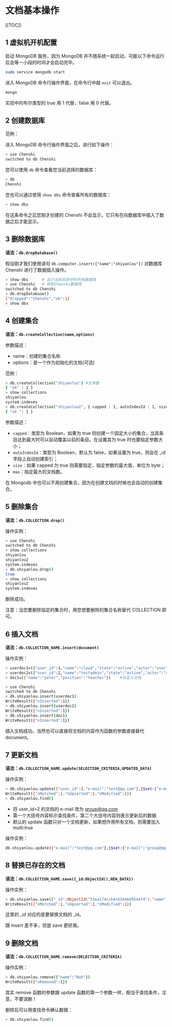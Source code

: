 # 文档基本操作
[[TOC]]

## 1 虚拟机开机配置

启动 MongoDB 服务，因为 MongoDB 并不随系统一起启动，可能以下命令运行后会等一小段的时间才会启动完毕。

```bash
sudo service mongodb start
```

进入 MongoDB 命令行操作界面，在命令行中敲 `exit` 可以退出。

```bash
mongo
```

实验中的布尔类型的 true 用 1 代替，false 用 0 代替。

## 2 创建数据库

范例：

进入 MongoDB 命令行操作界面之后，进行如下操作：

```bash
> use Chenshi
switched to db Chenshi
```

您可以使用 `db` 命令查看您当前选择的数据库：

```bash
> db
Chenshi
```

您也可以通过使用 `show dbs` 命令查看所有的数据库：

```bash
> show dbs
```

在这条命令之后您刚才创建的 Chenshi 不会显示，它只有在向数据库中插入了数据之后才能显示。

## 3 删除数据库

**语法：`db.dropDatabase()`**

假设刚才我们使用语句 `db.computer.insert({"name":"shiyanlou"})` 对数据库 Chenshi 进行了数据插入操作。

```bash
> show dbs      # 显示当前系统中的所有数据库
> use Chenshi   # 转到Chenshi数据库
switched to db Chenshi
> db.dropDatabase()
{"dropped":"Chenshi","ok":1}
> show dbs
```

## 4 创建集合

**语法：`db.createCollection(name,options)`**

参数描述：

- name：创建的集合名称
- options：是一个作为初始化的文档(可选)

范例：

```bash
> db.createCollection("shiyanlou") #无参数
{ "ok" : 1 }
> show collections
shiyanlou
system.indexes
> db.createCollection("shiyanlou2", { capped : 1, autoIndexId : 1, size : 6142800, max : 10000 } ) #带参数
{ "ok ": 1 }
```

参数描述：

- `capped`：类型为 Boolean，如果为 true 则创建一个固定大小的集合，当其条目达到最大时可以自动覆盖以前的条目。在设置其为 true 时也要指定参数大小；
- `autoIndexId`：类型为 Boolean，默认为 false，如果设置为 true，则会在 _id 字段上自动创建索引；
- `size`：如果 capped 为 true 则需要指定，指定参数的最大值，单位为 byte；
- `max`：指定最大的文档数。

在 Mongodb 中也可以不用创建集合，因为在创建文档的时候也会自动的创建集合。

## 5 删除集合

**语法：`db.COLLECTION.drop()`**

操作实例：

```bash
> use Chenshi
switched to db Chenshi
> show collections
shiyanlou
shiyanlou2
system.indexes
> db.shiyanlou.drop()
true
> show collections
shiyanlou2
system.indexes
```

删除成功。

注意：当您要删除指定的集合时，用您想要删除的集合名称替代 COLLECTION 即可。

## 6 插入文档

**语法：`db.COLLECTION_NAME.insert(document)`**

操作实例：

```bash
> userdoc1=({"user_id":1,"name":"cloud","state":"active","actor":"user","e-mail":"test@qq.com","VM_num":2,"time":[{"date":"2014-08-12","hour":"10:53 PM"}] })
> userdoc2=({"user_id":2,"name":"testadmin","state":"active","actor":"admin","e-mail":"test@qq.com","VM_num":2,"time":[{"date":"2014-08-11","hour":"06:34 AM"}] })
> doc1=({"name":"peter","position":"teacher"})    #先定义文档

> use Chenshi
switched to db Chenshi
> db.shiyanlou.insert(userdoc1)
WriteResult({"nInserted":1})
> db.shiyanlou.insert(userdoc2)
WriteResult({"nInserted":1})
> db.shiyanlou.insert(doc1)
WriteResult({"nInserted":1})
```

插入文档成功，当然也可以直接将文档的内容作为函数的参数直接替代 document。

## 7 更新文档

**语法：`db.COLLECTION_NAME.update(SELECTION_CRITERIA,UPDATED_DATA)`**

操作实例：

```bash
> db.shiyanlou.update({"user_id":2,"e-mail":"test@qq.com"},{$set:{"e-mail":"group@qq.com"}})
WriteResult({"nMatched":1,"nUpserted":1,"nModified":1})
> db.shiyanlou.find()
```

- 将 user_id=2 的文档的 e-mail 改为 [group@qq.com](mailto:group@qq.com)
- 第一个大括号内容标示查找条件，第二个大括号内容则表示更新后的数据
- 默认的 update 函数只对一个文档更新，如果想作用所有文档，则需要加入 multi:true

操作实例：

```bash
db.shiyanlou.update({"e-mail":"test@qq.com"},{$set:{"e-mail":"group@qq.com"}},{multi:true})
```

## 8 替换已存在的文档

**语法：`db.COLLECTION_NAME.save({_id:ObjectId(),NEW_DATA})`**

操作实例：

```bash
> db.shiyanlou.save({"_id":ObjectId("53ea174ccb4c62646d9544f4"),"name":"Bob","position":"techer"})
WriteResult({"nMatched":1,"nUpserted":1,"nModified":1})
```

这里的 _id 对应的是要替换文档的 _id。

跟 insert 差不多，但是 save 更好用。

## 9 删除文档

**语法：`db.COLLECTION_NAME.remove(DELECTION_CRITERIA)`**

操作实例：

```bash
> db.shiyanlou.remove({"name":"Bob"})
WriteResult({"nRemoved":1})
```

其实 remove 函数的参数跟 update 函数的第一个参数一样，相当于查找条件，注意，不要误删！

删除后可以用查找命令确认数据：

```bash
> db.shiyanlou.find()
```